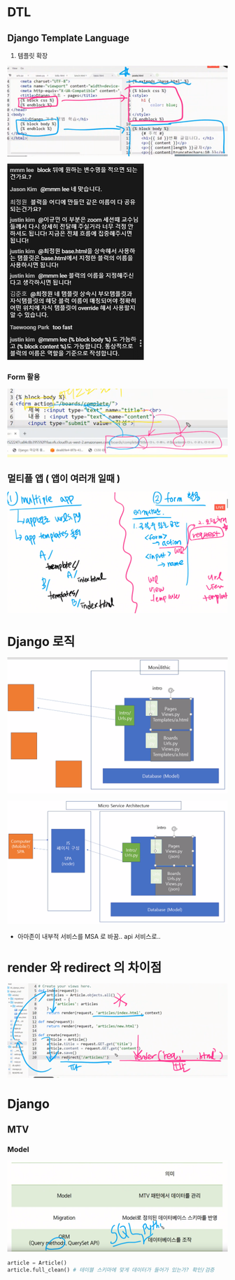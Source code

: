 # DTL

## Django Template Language



1. 템플릿 확장

![image-20200330105600114](img/image-20200330105600114.png)

![image-20200330105954592](img/image-20200330105954592.png)





### Form 활용

![image-20200330150435481](img/image-20200330150435481.png)







## 멀티플 앱 ( 앱이 여러개 일때 )

![image-20200330153341458](img/image-20200330153341458.png)











# Django 로직

![image-20200330161134771](img/image-20200330161134771.png)







![image-20200330162424842](img/image-20200330162424842.png)

- 아마존이 내부적 서비스를 MSA 로 바꿈.. api 서비스로..





# render 와 redirect 의 차이점



![image-20200331152835716](img/image-20200331150446127.png)







# Django

## MTV

### Model

![image-20200331141935131](img/image-20200331141935131.png)





```python
article = Article()
article.full_clean() # 테이블 스키마에 맞게 데이터가 들어가 있는가? 확인/검증
```

